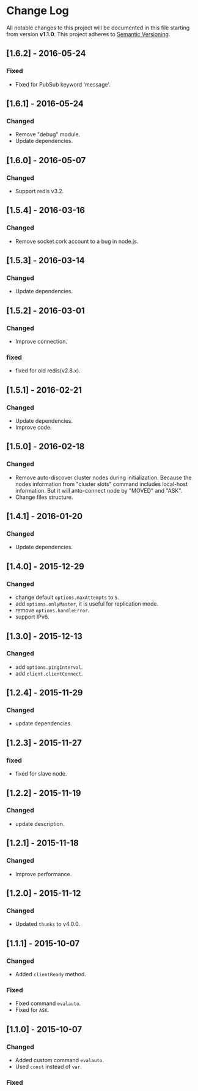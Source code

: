 # Change Log

All notable changes to this project will be documented in this file starting from version **v1.1.0**.
This project adheres to [Semantic Versioning](http://semver.org/).

## [1.6.2] - 2016-05-24
### Fixed

- Fixed for PubSub keyword 'message'.

## [1.6.1] - 2016-05-24
### Changed

- Remove "debug" module.
- Update dependencies.

## [1.6.0] - 2016-05-07
### Changed

- Support redis v3.2.

## [1.5.4] - 2016-03-16
### Changed

- Remove socket.cork account to a bug in node.js.

## [1.5.3] - 2016-03-14
### Changed

- Update dependencies.

## [1.5.2] - 2016-03-01
### Changed

- Improve connection.

### fixed

- fixed for old redis(v2.8.x).

## [1.5.1] - 2016-02-21
### Changed

- Update dependencies.
- Improve code.

## [1.5.0] - 2016-02-18
### Changed

- Remove auto-discover cluster nodes during initialization. Because the nodes information
from "cluster slots" command includes local-host information. But it will anto-connect
node by "MOVED" and "ASK".
- Change files structure.

## [1.4.1] - 2016-01-20
### Changed

- Update dependencies.

## [1.4.0] - 2015-12-29
### Changed

- change default `options.maxAttempts` to `5`.
- add `options.onlyMaster`, it is useful for replication mode.
- remove `options.handleError`.
- support IPv6.

## [1.3.0] - 2015-12-13
### Changed

- add `options.pingInterval`.
- add `client.clientConnect`.

## [1.2.4] - 2015-11-29
### Changed

- update dependencies.

## [1.2.3] - 2015-11-27
### fixed

- fixed for slave node.

## [1.2.2] - 2015-11-19
### Changed

- update description.

## [1.2.1] - 2015-11-18
### Changed

- Improve performance.

## [1.2.0] - 2015-11-12
### Changed

- Updated `thunks` to v4.0.0.

## [1.1.1] - 2015-10-07
### Changed

- Added `clientReady` method.

### Fixed

- Fixed command `evalauto`.
- Fixed for `ASK`.

## [1.1.0] - 2015-10-07
### Changed

- Added custom command `evalauto`.
- Used `const` instead of `var`.

### Fixed
